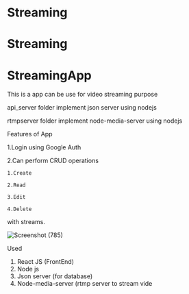 # Streaming
# Streaming
# StreamingApp
This is a app can be use for video streaming purpose

api_server folder implement json server using nodejs

rtmpserver folder implement node-media-server using nodejs

Features of App

1.Login using Google Auth

2.Can perform CRUD operations

    1.Create
    
    2.Read
    
    3.Edit
    
    4.Delete
    
with streams.

![Screenshot (785)](https://user-images.githubusercontent.com/52390883/145667722-91fed449-9c2b-4514-b767-178ff57b0d0c.png)

Used
1. React JS (FrontEnd)
2. Node js
2. Json server (for database)
3. Node-media-server (rtmp server to stream vide
